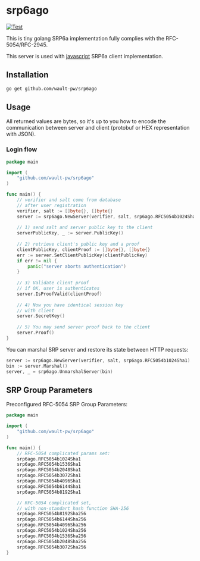 # srp6ago

[![Test](https://github.com/wault-pw/srp6ago/actions/workflows/test.yml/badge.svg)](https://github.com/wault-pw/srp6a-webcrypto/actions/workflows/test.yml)

This is tiny golang SRP6a implementation
fully complies with the RFC-5054/RFC-2945.

This server is used with [javascript](https://github.com/wault-pw/srp6a-webcrypto) 
SRP6a client implementation.

## Installation

```bash
go get github.com/wault-pw/srp6ago
```

## Usage

All returned values are bytes, so it's up to you how to encode the 
communication between server and client (protobuf or HEX representation 
with JSON).


### Login flow

```go
package main

import (
    "github.com/wault-pw/srp6ago"
)

func main() {
	// verifier and salt come from database
	// after user registration
	verifier, salt := []byte{}, []byte{}
	server := srp6ago.NewServer(verifier, salt, srp6ago.RFC5054b1024Sha1)
	
	// 1) send salt and server public key to the client
	serverPublicKey, _ := server.PublicKey()
	
	// 2) retrieve client's public key and a proof
	clientPublicKey, clientProof := []byte{}, []byte{}
	err := server.SetClientPublicKey(clientPublicKey)
	if err != nil {
		panic("server aborts authentication")
    }
	
	// 3) Validate client proof
	// if OK, user is authenticates
	server.IsProofValid(clientProof)
	
	// 4) Now you have identical session key
	// with client
	server.SecretKey()
	
	// 5) You may send server proof back to the client
	server.Proof()
}
```
You can marshal SRP  server and restore its state between
HTTP requests:

```go
server := srp6ago.NewServer(verifier, salt, srp6ago.RFC5054b1024Sha1)
bin := server.Marshal()
server, _ = srp6ago.UnmarshalServer(bin)
```

## SRP Group Parameters

Preconfigured RFC-5054 SRP Group Parameters:

```go
package main

import (
    "github.com/wault-pw/srp6ago"
)

func main() {
	// RFC-5054 complicated params set:
	srp6ago.RFC5054b1024Sha1
	srp6ago.RFC5054b1536Sha1
	srp6ago.RFC5054b2048Sha1
	srp6ago.RFC5054b3072Sha1
	srp6ago.RFC5054b4096Sha1
	srp6ago.RFC5054b6144Sha1
	srp6ago.RFC5054b8192Sha1

	// RFC-5054 complicated set,
	// with non-standart hash function SHA-256
	srp6ago.RFC5054b8192Sha256
	srp6ago.RFC5054b6144Sha256
	srp6ago.RFC5054b4096Sha256
	srp6ago.RFC5054b1024Sha256
	srp6ago.RFC5054b1536Sha256
	srp6ago.RFC5054b2048Sha256
	srp6ago.RFC5054b3072Sha256	
}
```
